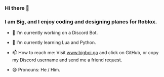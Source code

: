### Hi there 👋
### I am Big, and I enjoy coding and designing planes for Roblox.

- 🔭 I’m currently working on a Discord Bot.

- 🌱 I’m currently learning Lua and Python.

- 📫 How to reach me: Visit www.bigboi.ga and click on GitHub, or copy my Discord username and send me a friend request.

- 😄 Pronouns: He / Him.
